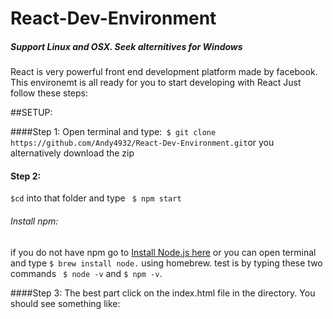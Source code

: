 # React-Dev-Environment
##### Support Linux and OSX. Seek alternitives for Windows

React is very powerful front end development platform made by facebook. 
This environemt is all ready for you to start developing with React Just follow these steps:

##SETUP:
  
####Step 1: 
Open terminal and type:``` $ git clone https://github.com/Andy4932/React-Dev-Environment.git```or you alternatively download the zip 
 
#### Step 2:
 ``` $cd ``` into that folder and type ``` $ npm start```
###### Install npm:
 if you do not have npm go to [Install Node.js here](https://nodejs.org/en/) or you can open terminal and type ```$ brew install node.``` using homebrew. test is by typing these two commands ``` $ node -v``` and ```$ npm -v```.

####Step 3:
The best part click on the index.html file in the directory. You should see something like:


